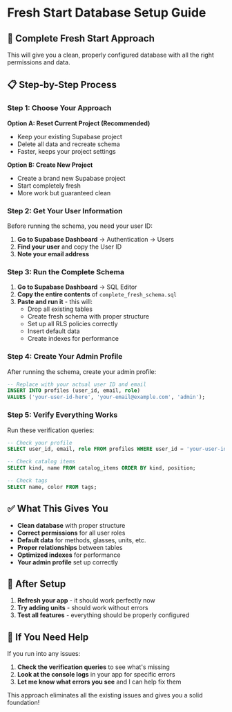 # Fresh Start Database Setup Guide

## 🎯 Complete Fresh Start Approach

This will give you a clean, properly configured database with all the right permissions and data.

## 📋 Step-by-Step Process

### Step 1: Choose Your Approach

**Option A: Reset Current Project (Recommended)**
- Keep your existing Supabase project
- Delete all data and recreate schema
- Faster, keeps your project settings

**Option B: Create New Project**
- Create a brand new Supabase project
- Start completely fresh
- More work but guaranteed clean

### Step 2: Get Your User Information

Before running the schema, you need your user ID:

1. **Go to Supabase Dashboard** → Authentication → Users
2. **Find your user** and copy the User ID
3. **Note your email address**

### Step 3: Run the Complete Schema

1. **Go to Supabase Dashboard** → SQL Editor
2. **Copy the entire contents** of `complete_fresh_schema.sql`
3. **Paste and run it** - this will:
   - Drop all existing tables
   - Create fresh schema with proper structure
   - Set up all RLS policies correctly
   - Insert default data
   - Create indexes for performance

### Step 4: Create Your Admin Profile

After running the schema, create your admin profile:

```sql
-- Replace with your actual user ID and email
INSERT INTO profiles (user_id, email, role)
VALUES ('your-user-id-here', 'your-email@example.com', 'admin');
```

### Step 5: Verify Everything Works

Run these verification queries:

```sql
-- Check your profile
SELECT user_id, email, role FROM profiles WHERE user_id = 'your-user-id-here';

-- Check catalog items
SELECT kind, name FROM catalog_items ORDER BY kind, position;

-- Check tags
SELECT name, color FROM tags;
```

## ✅ What This Gives You

- **Clean database** with proper structure
- **Correct permissions** for all user roles
- **Default data** for methods, glasses, units, etc.
- **Proper relationships** between tables
- **Optimized indexes** for performance
- **Your admin profile** set up correctly

## 🚀 After Setup

1. **Refresh your app** - it should work perfectly now
2. **Try adding units** - should work without errors
3. **Test all features** - everything should be properly configured

## 🔧 If You Need Help

If you run into any issues:
1. **Check the verification queries** to see what's missing
2. **Look at the console logs** in your app for specific errors
3. **Let me know what errors you see** and I can help fix them

This approach eliminates all the existing issues and gives you a solid foundation!
